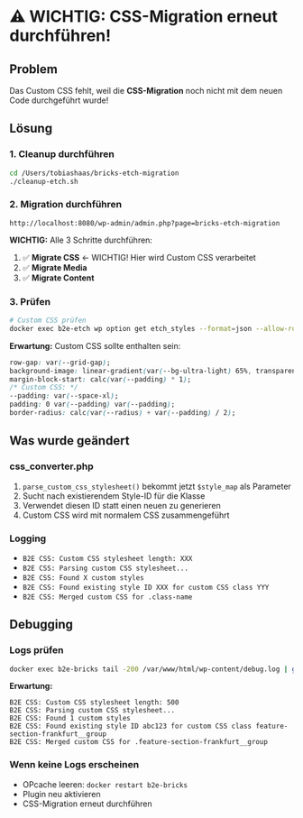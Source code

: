 # ⚠️ WICHTIG: CSS-Migration erneut durchführen!

## Problem
Das Custom CSS fehlt, weil die **CSS-Migration** noch nicht mit dem neuen Code durchgeführt wurde!

## Lösung

### 1. Cleanup durchführen
```bash
cd /Users/tobiashaas/bricks-etch-migration
./cleanup-etch.sh
```

### 2. Migration durchführen
```
http://localhost:8080/wp-admin/admin.php?page=bricks-etch-migration
```

**WICHTIG:** Alle 3 Schritte durchführen:
1. ✅ **Migrate CSS** ← WICHTIG! Hier wird Custom CSS verarbeitet
2. ✅ **Migrate Media**
3. ✅ **Migrate Content**

### 3. Prüfen
```bash
# Custom CSS prüfen
docker exec b2e-etch wp option get etch_styles --format=json --allow-root 2>/dev/null | python3 -c "import sys, json; data = json.load(sys.stdin); style = [v for k, v in data.items() if 'feature-section-frankfurt__group' in v.get('selector', '')][0]; print('CSS:', style.get('css', ''))"
```

**Erwartung:** Custom CSS sollte enthalten sein:
```css
row-gap: var(--grid-gap);
background-image: linear-gradient(var(--bg-ultra-light) 65%, transparent);
margin-block-start: calc(var(--padding) * 1);
/* Custom CSS: */
--padding: var(--space-xl);
padding: 0 var(--padding) var(--padding);
border-radius: calc(var(--radius) + var(--padding) / 2);
```

## Was wurde geändert

### css_converter.php
1. `parse_custom_css_stylesheet()` bekommt jetzt `$style_map` als Parameter
2. Sucht nach existierendem Style-ID für die Klasse
3. Verwendet diesen ID statt einen neuen zu generieren
4. Custom CSS wird mit normalem CSS zusammengeführt

### Logging
- `B2E CSS: Custom CSS stylesheet length: XXX`
- `B2E CSS: Parsing custom CSS stylesheet...`
- `B2E CSS: Found X custom styles`
- `B2E CSS: Found existing style ID XXX for custom CSS class YYY`
- `B2E CSS: Merged custom CSS for .class-name`

## Debugging

### Logs prüfen
```bash
docker exec b2e-bricks tail -200 /var/www/html/wp-content/debug.log | grep "B2E CSS"
```

**Erwartung:**
```
B2E CSS: Custom CSS stylesheet length: 500
B2E CSS: Parsing custom CSS stylesheet...
B2E CSS: Found 1 custom styles
B2E CSS: Found existing style ID abc123 for custom CSS class feature-section-frankfurt__group
B2E CSS: Merged custom CSS for .feature-section-frankfurt__group
```

### Wenn keine Logs erscheinen
- OPcache leeren: `docker restart b2e-bricks`
- Plugin neu aktivieren
- CSS-Migration erneut durchführen
